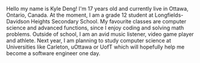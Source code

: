 Hello my name is Kyle Deng! I'm 17 years old and currently live in Ottawa, Ontario, Canada. At the moment, I am a grade 12 student at Longfields-Davidson Heights Secondary School. My favourite classes are computer science and advanced functions, since I enjoy coding and solving math problems. Outside of school, I am an avid music listener, video game player and athlete. Next year, I am planning to study computer science at Universities like Carleton, uOttawa or UofT which will hopefully help me become a software engineer one day. 
